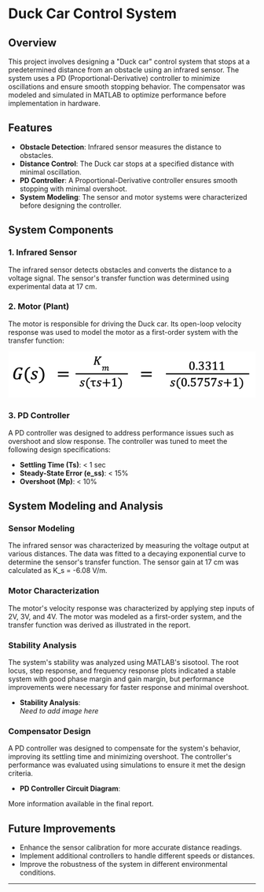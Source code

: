 # Duck Car Control System

## Overview

This project involves designing a "Duck car" control system that stops at a predetermined distance from an obstacle using an infrared sensor. The system uses a PD (Proportional-Derivative) controller to minimize oscillations and ensure smooth stopping behavior. The compensator was modeled and simulated in MATLAB to optimize performance before implementation in hardware.

## Features

- **Obstacle Detection**: Infrared sensor measures the distance to obstacles.
- **Distance Control**: The Duck car stops at a specified distance with minimal oscillation.
- **PD Controller**: A Proportional-Derivative controller ensures smooth stopping with minimal overshoot.
- **System Modeling**: The sensor and motor systems were characterized before designing the controller.

## System Components

### 1. Infrared Sensor
The infrared sensor detects obstacles and converts the distance to a voltage signal. The sensor's transfer function was determined using experimental data at 17 cm.

### 2. Motor (Plant)
The motor is responsible for driving the Duck car. Its open-loop velocity response was used to model the motor as a first-order system with the transfer function:

![Motor TF](https://github.com/sumaJonathan/engs26-final-project/blob/main/transferfxn_image.png)

### 3. PD Controller
A PD controller was designed to address performance issues such as overshoot and slow response. The controller was tuned to meet the following design specifications:

- **Settling Time (Ts)**: < 1 sec
- **Steady-State Error (e_ss)**: < 15%
- **Overshoot (Mp)**: < 10%

## System Modeling and Analysis

### Sensor Modeling

The infrared sensor was characterized by measuring the voltage output at various distances. The data was fitted to a decaying exponential curve to determine the sensor's transfer function. The sensor gain at 17 cm was calculated as K_s = -6.08 V/m.

### Motor Characterization
The motor's velocity response was characterized by applying step inputs of 2V, 3V, and 4V. The motor was modeled as a first-order system, and the transfer function was derived as illustrated in the report.

### Stability Analysis
The system's stability was analyzed using MATLAB's sisotool. The root locus, step response, and frequency response plots indicated a stable system with good phase margin and gain margin, but performance improvements were necessary for faster response and minimal overshoot.

- **Stability Analysis**:  
*Need to add image here*

### Compensator Design
A PD controller was designed to compensate for the system's behavior, improving its settling time and minimizing overshoot. The controller's performance was evaluated using simulations to ensure it met the design criteria.
- **PD Controller Circuit Diagram**:  

More information available in the final report.
## Future Improvements
- Enhance the sensor calibration for more accurate distance readings.
- Implement additional controllers to handle different speeds or distances.
- Improve the robustness of the system in different environmental conditions.

---
